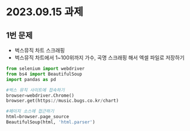 # 2023.09.15 과제
## 1번 문제
- 벅스뮤직 차트 스크래핑
- 벅스뮤직 차트에서 1~100위까지 가수, 곡명 스크래핑 해서 엑셀 파일로 저장하기

```python
from selenium import webdriver
from bs4 import BeautifulSoup
import pandas as pd

#벅스 뮤직 사이트에 접속하기
browser=webdriver.Chrome()
browser.get(https://music.bugs.co.kr/chart)

#페이지 소스에 접근하기
html=browser.page_source
BeautifulSoup(html, 'html.parser')


```